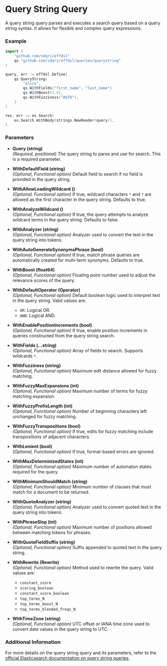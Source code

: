 # Query String Query

A query string query parses and executes a search query based on a query string syntax. It allows for flexible and complex query expressions.

### Example

```go
import (
	"github.com/sdqri/effdsl"
	qs "github.com/sdqri/effdsl/queries/querystring"
)

query, err := effdsl.Define(
    qs.QueryString(
        "alice",
        qs.WithFields("first_name", "last_name")
        qs.WithBoost(1.5),
        qs.WithFuzziness("AUTO"),
    )
)

res, err := es.Search(
    es.Search.WithBody(strings.NewReader(query)),
)
```

### Parameters

*   **Query (string)**  
    _(Required, positional)_ The query string to parse and use for search. This is a required parameter.

*   **WithDefaultField (string)**  
    _(Optional, Functional option)_ Default field to search if no field is provided in the query string.

*   **WithAllowLeadingWildcard ()**  
    _(Optional, Functional option)_ If true, wildcard characters `*` and `?` are allowed as the first character in the query string. Defaults to true.

*   **WithAnalyzeWildcard ()**  
    _(Optional, Functional option)_ If true, the query attempts to analyze wildcard terms in the query string. Defaults to false.

*   **WithAnalyzer (string)**  
    _(Optional, Functional option)_ Analyzer used to convert the text in the query string into tokens.

*   **WithAutoGenerateSynonymsPhrase (bool)**  
    _(Optional, Functional option)_ If true, match phrase queries are automatically created for multi-term synonyms. Defaults to true.

*   **WithBoost (float64)**  
    _(Optional, Functional option)_ Floating point number used to adjust the relevance scores of the query.

*   **WithDefaultOperator (Operator)**  
    _(Optional, Functional option)_ Default boolean logic used to interpret text in the query string. Valid values are:
    *   `OR`: Logical OR.
    *   `AND`: Logical AND.

*   **WithEnablePositionIncrements (bool)**  
    _(Optional, Functional option)_ If true, enable position increments in queries constructed from the query string search.

*   **WithFields (...string)**  
    _(Optional, Functional option)_ Array of fields to search. Supports wildcards `*`.

*   **WithFuzziness (string)**  
    _(Optional, Functional option)_ Maximum edit distance allowed for fuzzy matching.

*   **WithFuzzyMaxExpansions (int)**  
    _(Optional, Functional option)_ Maximum number of terms for fuzzy matching expansion.

*   **WithFuzzyPrefixLength (int)**  
    _(Optional, Functional option)_ Number of beginning characters left unchanged for fuzzy matching.

*   **WithFuzzyTranspositions (bool)**  
    _(Optional, Functional option)_ If true, edits for fuzzy matching include transpositions of adjacent characters.

*   **WithLenient (bool)**  
    _(Optional, Functional option)_ If true, format-based errors are ignored.

*   **WithMaxDeterminizedStates (int)**  
    _(Optional, Functional option)_ Maximum number of automaton states required for the query.

*   **WithMinimumShouldMatch (string)**  
    _(Optional, Functional option)_ Minimum number of clauses that must match for a document to be returned.

*   **WithQuoteAnalyzer (string)**  
    _(Optional, Functional option)_ Analyzer used to convert quoted text in the query string into tokens.

*   **WithPhraseSlop (int)**  
    _(Optional, Functional option)_ Maximum number of positions allowed between matching tokens for phrases.

*   **WithQuoteFieldSuffix (string)**  
    _(Optional, Functional option)_ Suffix appended to quoted text in the query string.

*   **WithRewrite (Rewrite)**  
    _(Optional, Functional option)_ Method used to rewrite the query. Valid values are:
    *   `constant_score`
    *   `scoring_boolean`
    *   `constant_score_boolean`
    *   `top_terms_N`
    *   `top_terms_boost_N`
    *   `top_terms_blended_freqs_N`

*   **WithTimeZone (string)**  
    _(Optional, Functional option)_ UTC offset or IANA time zone used to convert date values in the query string to UTC.
   

### Additional Information

For more details on the query string query and its parameters, refer to the [official Elasticsearch documentation on query string queries](https://www.elastic.co/guide/en/elasticsearch/reference/current/query-dsl-query-string-query.html).

